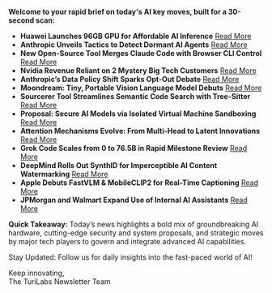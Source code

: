 <p><strong>Welcome to your rapid brief on today's AI key moves, built for a 30-second scan:</strong>  </p>
<ul>
<li><strong>Huawei Launches 96GB GPU for Affordable AI Inference</strong> <a href="https://e.huawei.com/cn/products/computing/ascend/atlas-300i-duo">Read More</a>  </li>
<li><strong>Anthropic Unveils Tactics to Detect Dormant AI Agents</strong> <a href="https://www.youtube.com/watch?v=Z3WMt_ncgUI">Read More</a>  </li>
<li><strong>New Open-Source Tool Merges Claude Code with Browser CLI Control</strong> <a href="https://www.cli-agents.click/">Read More</a>  </li>
<li><strong>Nvidia Revenue Reliant on 2 Mystery Big Tech Customers</strong> <a href="https://fortune.com/2025/08/29/nvidia-revenue-anonymous-customers-chips-ai-china/">Read More</a>  </li>
<li><strong>Anthropic’s Data Policy Shift Sparks Opt-Out Debate</strong> <a href="https://natesnewsletter.substack.com/p/the-default-trap-why-anthropics-data">Read More</a>  </li>
<li><strong>Moondream: Tiny, Portable Vision Language Model Debuts</strong> <a href="https://github.com/vikhyat/moondream">Read More</a>  </li>
<li><strong>Sourcerer Tool Streamlines Semantic Code Search with Tree-Sitter</strong> <a href="https://github.com/st3v3nmw/sourcerer-mcp">Read More</a>  </li>
<li><strong>Proposal: Secure AI Models via Isolated Virtual Machine Sandboxing</strong> <a href="https://blog.sigplan.org/2025/08/29/ai-models-need-a-virtual-machine/">Read More</a>  </li>
<li><strong>Attention Mechanisms Evolve: From Multi-Head to Latent Innovations</strong> <a href="https://vinithavn.medium.com/from-multi-head-to-latent-attention-the-evolution-of-attention-mechanisms-64e3c0505f24">Read More</a>  </li>
<li><strong>Grok Code Scales from 0 to 76.5B in Rapid Milestone Review</strong> <a href="https://blog.kilocode.ai/p/from-zero-to-765-billion-the-grok">Read More</a>  </li>
<li><strong>DeepMind Rolls Out SynthID for Imperceptible AI Content Watermarking</strong> <a href="https://deepmind.google/science/synthid/">Read More</a>  </li>
<li><strong>Apple Debuts FastVLM &amp; MobileCLIP2 for Real-Time Captioning</strong> <a href="https://huggingface.co/spaces/apple/fastvlm-webgpu">Read More</a>  </li>
<li><strong>JPMorgan and Walmart Expand Use of Internal AI Assistants</strong> <a href="https://www.cnbc.com/2024/08/28/why-jpmorgan-and-walmart-are-opting-for-internal-gen-ai-assistants.html">Read More</a>  </li>
</ul>
<p><strong>Quick Takeaway:</strong> Today’s news highlights a bold mix of groundbreaking AI hardware, cutting-edge security and system proposals, and strategic moves by major tech players to govern and integrate advanced AI capabilities.</p>
<p>Stay Updated: Follow us for daily insights into the fast-paced world of AI!  </p>
<p>Keep innovating,<br />
The TuriLabs Newsletter Team</p>